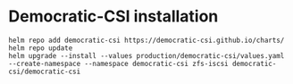 # Democratic-CSI installation

    helm repo add democratic-csi https://democratic-csi.github.io/charts/
    helm repo update
    helm upgrade --install --values production/democratic-csi/values.yaml --create-namespace --namespace democratic-csi zfs-iscsi democratic-csi/democratic-csi
  